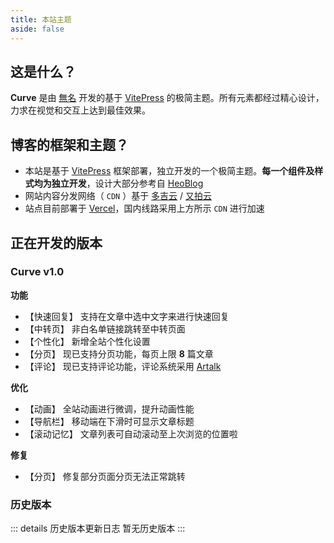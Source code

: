 ```yaml
---
title: 本站主题
aside: false
---
```


<script setup>
import Theme from "@/views/Theme.vue"
</script>

<Theme />

## 这是什么？

**Curve** 是由 [無名](https://www.imsyy.top/) 开发的基于 [VitePress](https://vitepress.dev/) 的极简主题。所有元素都经过精心设计，力求在视觉和交互上达到最佳效果。

## 博客的框架和主题？

- 本站是基于 [VitePress](https://vitepress.dev/) 框架部署，独立开发的一个极简主题。**每一个组件及样式均为独立开发**，设计大部分参考自 [HeoBlog](https://blog.zhheo.com/)
- 网站内容分发网络（ `CDN` ）基于 [多吉云](https://www.dogecloud.com/) / [又拍云](https://www.upyun.com/)
- 站点目前部署于 [Vercel](https://vercel.com/)，国内线路采用上方所示 `CDN` 进行加速

## 正在开发的版本

### Curve v1.0

**功能**

- 【快速回复】 支持在文章中选中文字来进行快速回复
- 【中转页】 非白名单链接跳转至中转页面
- 【个性化】 新增全站个性化设置
- 【分页】 现已支持分页功能，每页上限 **8** 篇文章
- 【评论】 现已支持评论功能，评论系统采用 [Artalk](https://artalk.js.org/)

**优化**

- 【动画】 全站动画进行微调，提升动画性能
- 【导航栏】 移动端在下滑时可显示文章标题 
- 【滚动记忆】 文章列表可自动滚动至上次浏览的位置啦

**修复**

- 【分页】 修复部分页面分页无法正常跳转
  
### 历史版本

::: details 历史版本更新日志
暂无历史版本
:::